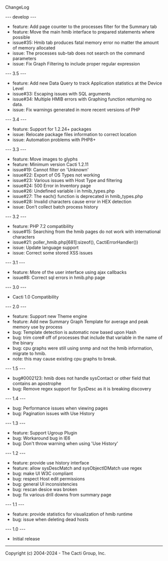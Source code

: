 ChangeLog

--- develop ---
* feature: Add page counter to the processes filter for the Summary tab
* feature: Move the main hmib interface to prepared statements where possible
* issue#35: Hmib tab produces fatal memory error no matter the amount of memory allocated
* issue: The processes sub-tab does not search on the command parameters
* issue: Fix Graph Filtering to include proper regular expression

--- 3.5 ---
* feature: Add new Data Query to track Application statistics at the Device Level
* issue#33: Escaping issues with SQL arguments
* issue#34: Multiple HMIB errors with Graphing function returning no data.
* issue: Fix warnings generated in more recent versions of PHP

--- 3.4 ---
* feature: Support for 1.2.24+ packages
* issue: Relocate package files information to correct location
* issue: Automation problems with PHP8+

--- 3.3 ---
* feature: Move images to glyphs
* feature: Minimum version Cacti 1.2.11
* issue#19: Cannot filter on 'Unknown'
* issue#22: Export of OS Types not working
* issue#23: Various issues with Host Type and filtering
* issue#24: 500 Error in Inventory page
* issue#26: Undefined variable i in hmib_types.php
* issue#27: The each() function is deprecated in hmib_types.php
* issue#28: Invalid characters cause error in HEX detection
* issue: Don't collect batch process history

--- 3.2 ---
* feature: PHP 7.2 compatibility
* issue#15: Searching from the hmib pages do not work with international characters
* issue#21: poller_hmib.php[681]:sizeof(), CactiErrorHandler())
* issue: Update language support
* issue: Correct some stored XSS issues

--- 3.1 ---
* feature: More of the user interface using ajax callbacks
* issue#8: Correct sql errors in hmib.php page

--- 3.0 ---
* Cacti 1.0 Compatibility

--- 2.0 ---
* feature: Support new Theme engine
* feature: Add new Summary Graph Template for average and peak memory use by process
* bug: Template detection is automatic now based upon Hash
* bug: trim core# off of processes that include that variable in the name of the binary
* bug: cpu graphs were still using snmp and not the hmib information, migrate to hmib.
* note: this may cause existing cpu graphs to break.

--- 1.5 ---
* bug#0002123: hmib does not handle sysContact or other field that contains an apostrophe
* bug: Remove regex support for SysDesc as it is breaking discovery

--- 1.4 ---
* bug: Performance issues when viewing pages
* bug: Pagination issues with Use History

--- 1.3 ---
* feature: Support Ugroup Plugin
* bug: Workaround bug in IE6
* bug: Don't throw warning when using 'Use History'

--- 1.2 ---
* feature: provide use history interface
* feature: allow sysDescMatch and sysObjectIDMatch use regex
* bug: make UI W3C compliant
* bug: respect Host edit permissions
* bug: general UI inconsistencies
* bug: rescan desice was broken
* bug: fix various drill downs from summary page

--- 1.1 ---
* feature: provide statistics for visualization of hmib runtime
* bug: issue when deleting dead hosts

--- 1.0 ---
* Initial release

-----------------------------------------------
Copyright (c) 2004-2024 - The Cacti Group, Inc.

